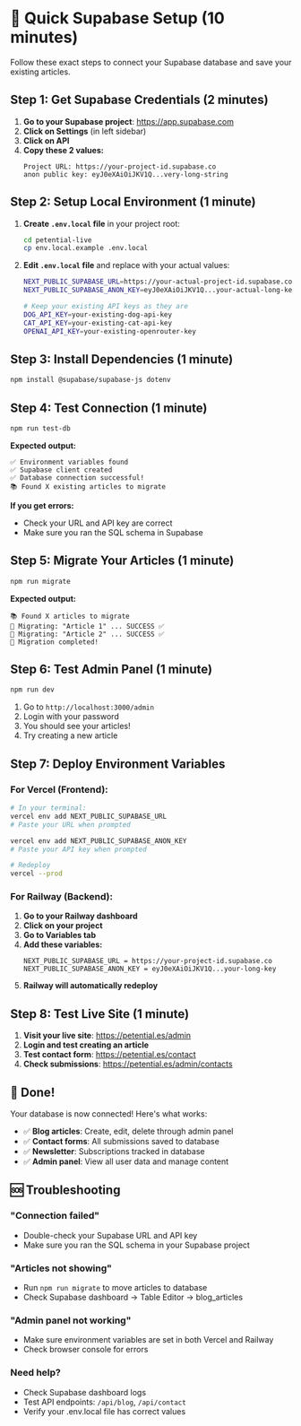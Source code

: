 # 🚀 Quick Supabase Setup (10 minutes)

Follow these exact steps to connect your Supabase database and save your existing articles.

## Step 1: Get Supabase Credentials (2 minutes)

1. **Go to your Supabase project**: https://app.supabase.com
2. **Click on Settings** (in left sidebar)
3. **Click on API**
4. **Copy these 2 values:**
   ```
   Project URL: https://your-project-id.supabase.co
   anon public key: eyJ0eXAiOiJKV1Q...very-long-string
   ```

## Step 2: Setup Local Environment (1 minute)

1. **Create `.env.local` file** in your project root:
   ```bash
   cd petential-live
   cp env.local.example .env.local
   ```

2. **Edit `.env.local` file** and replace with your actual values:
   ```bash
   NEXT_PUBLIC_SUPABASE_URL=https://your-actual-project-id.supabase.co
   NEXT_PUBLIC_SUPABASE_ANON_KEY=eyJ0eXAiOiJKV1Q...your-actual-long-key

   # Keep your existing API keys as they are
   DOG_API_KEY=your-existing-dog-api-key
   CAT_API_KEY=your-existing-cat-api-key
   OPENAI_API_KEY=your-existing-openrouter-key
   ```

## Step 3: Install Dependencies (1 minute)

```bash
npm install @supabase/supabase-js dotenv
```

## Step 4: Test Connection (1 minute)

```bash
npm run test-db
```

**Expected output:**
```
✅ Environment variables found
✅ Supabase client created
✅ Database connection successful!
📚 Found X existing articles to migrate
```

**If you get errors:**
- Check your URL and API key are correct
- Make sure you ran the SQL schema in Supabase

## Step 5: Migrate Your Articles (1 minute)

```bash
npm run migrate
```

**Expected output:**
```
📚 Found X articles to migrate
📄 Migrating: "Article 1" ... SUCCESS ✅
📄 Migrating: "Article 2" ... SUCCESS ✅
🎉 Migration completed!
```

## Step 6: Test Admin Panel (1 minute)

```bash
npm run dev
```

1. Go to `http://localhost:3000/admin`
2. Login with your password
3. You should see your articles!
4. Try creating a new article

## Step 7: Deploy Environment Variables

### For Vercel (Frontend):

```bash
# In your terminal:
vercel env add NEXT_PUBLIC_SUPABASE_URL
# Paste your URL when prompted

vercel env add NEXT_PUBLIC_SUPABASE_ANON_KEY  
# Paste your API key when prompted

# Redeploy
vercel --prod
```

### For Railway (Backend):

1. **Go to your Railway dashboard**
2. **Click on your project**
3. **Go to Variables tab**
4. **Add these variables:**
   ```
   NEXT_PUBLIC_SUPABASE_URL = https://your-project-id.supabase.co
   NEXT_PUBLIC_SUPABASE_ANON_KEY = eyJ0eXAiOiJKV1Q...your-long-key
   ```
5. **Railway will automatically redeploy**

## Step 8: Test Live Site (1 minute)

1. **Visit your live site**: https://petential.es/admin
2. **Login and test creating an article**
3. **Test contact form**: https://petential.es/contact
4. **Check submissions**: https://petential.es/admin/contacts

## 🎉 Done!

Your database is now connected! Here's what works:

- ✅ **Blog articles**: Create, edit, delete through admin panel
- ✅ **Contact forms**: All submissions saved to database  
- ✅ **Newsletter**: Subscriptions tracked in database
- ✅ **Admin panel**: View all user data and manage content

## 🆘 Troubleshooting

### "Connection failed"
- Double-check your Supabase URL and API key
- Make sure you ran the SQL schema in your Supabase project

### "Articles not showing"
- Run `npm run migrate` to move articles to database
- Check Supabase dashboard → Table Editor → blog_articles

### "Admin panel not working"
- Make sure environment variables are set in both Vercel and Railway
- Check browser console for errors

### Need help?
- Check Supabase dashboard logs
- Test API endpoints: `/api/blog`, `/api/contact`
- Verify your .env.local file has correct values
